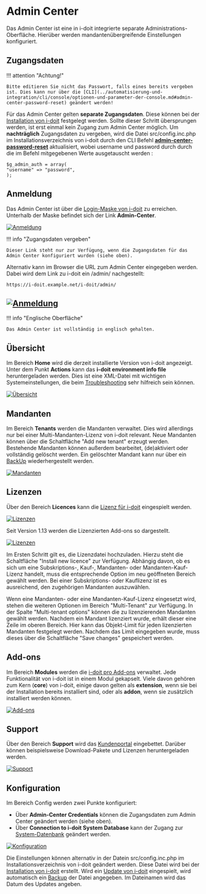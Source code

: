 # Admin Center

Das Admin Center ist eine in i-doit integrierte separate Administrations-Oberfläche. Hierüber werden mandantenübergreifende Einstellungen konfiguriert.

Zugangsdaten
------------

!!! attention "Achtung!"

    Bitte editieren Sie nicht das Passwort, falls eines bereits vergeben ist. Dies kann nur über die [CLI](../automatisierung-und-integration/cli/console/optionen-und-parameter-der-console.md#admin-center-password-reset) geändert werden!

Für das Admin Center gelten **separate Zugangsdaten**. Diese können bei der [Installation von i-doit](../installation/manuelle-installation/setup.md) festgelegt werden. Sollte dieser Schritt übersprungen werden, ist erst einmal kein Zugang zum Admin Center möglich. Um **nachträglich** Zugangsdaten zu vergeben, wird die Datei src/config.inc.php im Installationsverzeichnis von i-doit durch den CLI Befehl [**admin-center-password-reset**](../automatisierung-und-integration/cli/console/optionen-und-parameter-der-console.md#console-admin-center-password-reset) aktualisiert, wobei username und password durch durch die im Befehl mitgegebenen Werte ausgetauscht werden :

    $g_admin_auth = array(
    "username" => "password",
    );

Anmeldung
---------

Das Admin Center ist über die [Login-Maske von i-doit](../grundlagen/erstanmeldung.md) zu erreichen. Unterhalb der Maske befindet sich der Link **Admin-Center**.

[![Anmeldung](../assets/images/de/administration/admin-center/1-ac.png)](../assets/images/de/administration/admin-center/1-ac.png)

!!! info "Zugangsdaten vergeben"

    Dieser Link steht nur zur Verfügung, wenn die Zugangsdaten für das Admin Center konfiguriert wurden (siehe oben).

Alternativ kann im Browser die URL zum Admin Center eingegeben werden. Dabei wird dem Link zu i-doit ein /admin/ nachgestellt:

    https://i-doit.example.net/i-doit/admin/

[![Anmeldung](../assets/images/de/administration/admin-center/2-ac.png)](../assets/images/de/administration/admin-center/2-ac.png)
------------------------------------------------------------------------------------------------------------------------------

!!! info "Englische Oberfläche"

    Das Admin Center ist vollständig in englisch gehalten.

Übersicht
---------

Im Bereich **Home** wird die derzeit installierte Version von i-doit angezeigt. Unter dem Punkt **Actions** kann das **i-doit environment info file** heruntergeladen werden. Dies ist eine XML-Datei mit wichtigen Systemeinstellungen, die beim [Troubleshooting](../administration/troubleshooting/index.md) sehr hilfreich sein können.

[![Übersicht](../assets/images/de/administration/admin-center/3-ac.png)](../assets/images/de/administration/admin-center/3-ac.png)

Mandanten
---------

Im Bereich **Tenants** werden die Mandanten verwaltet. Dies wird allerdings nur bei einer Multi-Mandanten-Lizenz von i-doit relevant. Neue Mandanten können über die Schaltfläche "Add new tenant" erzeugt werden. Bestehende Mandanten können außerdem bearbeitet, (de)aktiviert oder vollständig gelöscht werden. Ein gelöschter Mandant kann nur über ein [BackUp](../wartung-und-betrieb/daten-sichern-und-wiederherstellen/index.md) wiederhergestellt werden.

[![Mandanten](../assets/images/de/administration/admin-center/4-ac.png)](../assets/images/de/administration/admin-center/4-ac.png)

Lizenzen
--------

Über den Bereich **Licences** kann die [Lizenz für i-doit](../wartung-und-betrieb/lizenz-aktivieren.md) eingespielt werden.

[![Lizenzen](../assets/images/de/administration/admin-center/5-ac.png)](../assets/images/de/administration/admin-center/5-ac.png)

Seit Version 1.13 werden die Lizenzierten Add-ons so dargestellt.

[![Lizenzen](../assets/images/de/administration/admin-center/6-ac.png)](../assets/images/de/administration/admin-center/6-ac.png)

Im Ersten Schritt gilt es, die Lizenzdatei hochzuladen. Hierzu steht die Schaltfläche "Install new licence" zur Verfügung. Abhängig davon, ob es sich um eine Subskriptions-, Kauf-, Mandanten- oder Mandanten-Kauf-Lizenz handelt, muss die entsprechende Option im neu geöffneten Bereich gewählt werden. Bei einer Subskriptions- oder Kauflizenz ist es ausreichend, den zugehörigen Mandanten auszuwählen.

Wenn eine Mandanten- oder eine Mandanten-Kauf-Lizenz eingesetzt wird, stehen die weiteren Optionen im Bereich "Multi-Tenant" zur Verfügung. In der Spalte "Multi-tenant options" können die zu lizenzierenden Mandanten gewählt werden. Nachdem ein Mandant lizenziert wurde, erhält dieser eine Zeile im oberen Bereich. Hier kann das Objekt-Limit für jeden lizenzierten Mandanten festgelegt werden. Nachdem das Limit eingegeben wurde, muss dieses über die Schaltfläche "Save changes" gespeichert werden.

Add-ons
-------

Im Bereich **Modules** werden die [i-doit pro Add-ons](../i-doit-pro-add-ons/index.md) verwaltet. Jede Funktionalität von i-doit ist in einem Modul gekapselt. Viele davon gehören zum Kern (**core**) von i-doit, einige davon gelten als **extension**, wenn sie bei der Installation bereits installiert sind, oder als **addon**, wenn sie zusätzlich installiert werden können.

[![Add-ons](../assets/images/de/administration/admin-center/7-ac.png)](../assets/images/de/administration/admin-center/7-ac.png)

Support
-------

Über den Bereich **Support** wird das [Kundenportal](../administration/kundenportal.md) eingebettet. Darüber können beispielsweise Download-Pakete und Lizenzen heruntergeladen werden.

[![Support](../assets/images/de/administration/admin-center/8-ac.png)](../assets/images/de/administration/admin-center/8-ac.png)

Konfiguration
-------------

Im Bereich Config werden zwei Punkte konfiguriert:

*   Über **Admin-Center Credentials** können die Zugangsdaten zum Admin Center geändert werden (siehe oben).
*   Über **Connection to i-doit System Database** kann der Zugang zur [System-Datenbank](../software-entwicklung/datenbank-modell/index.md) geändert werden.

[![Konfiguration](../assets/images/de/administration/admin-center/9-ac.png)](../assets/images/de/administration/admin-center/9-ac.png)

Die Einstellungen können alternativ in der Datein src/config.inc.php im Installationsverzeichnis von i-doit geändert werden. Diese Datei wird bei der [Installation von i-doit](../installation/manuelle-installation/setup.md) erstellt. Wird ein [Update von i-doit](../wartung-und-betrieb/update-einspielen.md) eingespielt, wird automatisch ein [Backup](../wartung-und-betrieb/daten-sichern-und-wiederherstellen/index.md) der Datei angegeben. Im Dateinamen wird das Datum des Updates angeben.
